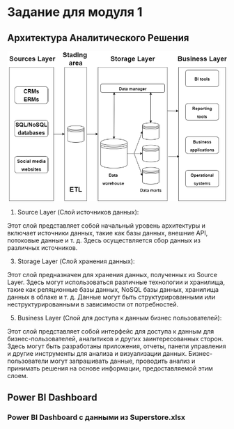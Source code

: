 # Задание для модуля 1

## Архитектура Аналитического Решения

![Image alt](https://github.com/EsSanches/datalearn/blob/main/de101/module01/Архитектура%20Аналитического%20Решения.png)

1. Source Layer (Слой источников данных):
   
Этот слой представляет собой начальный уровень архитектуры и включает источники данных, такие как базы данных, внешние API, потоковые данные и т. д.
Здесь осуществляется сбор данных из различных источников.

3. Storage Layer (Слой хранения данных):
   
Этот слой предназначен для хранения данных, полученных из Source Layer.
Здесь могут использоваться различные технологии и хранилища, такие как реляционные базы данных, NoSQL базы данных, хранилища данных в облаке и т. д.
Данные могут быть структурированными или неструктурированными в зависимости от потребностей.

5. Business Layer (Слой для доступа к данным бизнес пользователей):
   
Этот слой представляет собой интерфейс для доступа к данным для бизнес-пользователей, аналитиков и других заинтересованных сторон.
Здесь могут быть разработаны приложения, отчеты, панели управления и другие инструменты для анализа и визуализации данных.
Бизнес-пользователи могут запрашивать данные, проводить анализ и принимать решения на основе информации, предоставляемой этим слоем.


## Power BI Dashboard
### Power BI Dashboard с данными из Superstore.xlsx




